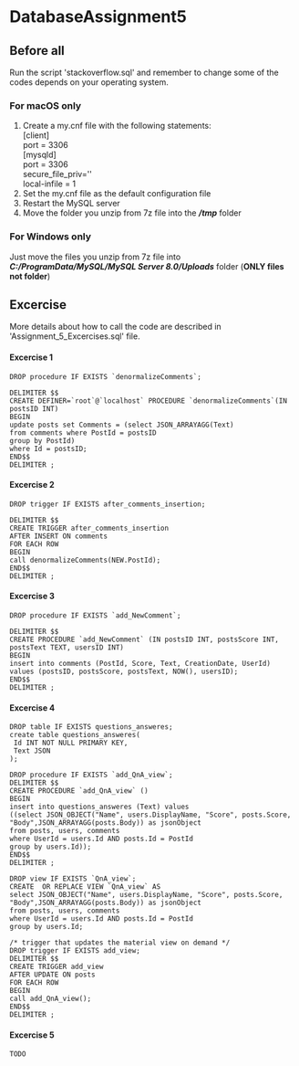 # DatabaseAssignment5

## Before all
Run the script 'stackoverflow.sql' and remember to change some of the codes depends on your operating system.

### For macOS only
1. Create a my.cnf file with the following statements: <br/>
[client] <br/>
port		= 3306 <br/>
[mysqld] <br/>
port		= 3306 <br/>
secure_file_priv='' <br/>
local-infile = 1 <br/>
2. Set the my.cnf file as the default configuration file
3. Restart the MySQL server
4. Move the folder you unzip from 7z file into the ***/tmp*** folder

### For Windows only
Just move the files you unzip from 7z file into ***C:/ProgramData/MySQL/MySQL Server 8.0/Uploads*** folder (**ONLY files not folder**)

## Excercise
More details about how to call the code are described in 'Assignment_5_Excercises.sql' file.

#### Excercise 1
```
DROP procedure IF EXISTS `denormalizeComments`;

DELIMITER $$
CREATE DEFINER=`root`@`localhost` PROCEDURE `denormalizeComments`(IN postsID INT)
BEGIN
update posts set Comments = (select JSON_ARRAYAGG(Text) 
from comments where PostId = postsID 
group by PostId) 
where Id = postsID;
END$$
DELIMITER ;
```

#### Excercise 2
```
DROP trigger IF EXISTS after_comments_insertion;

DELIMITER $$
CREATE TRIGGER after_comments_insertion 
AFTER INSERT ON comments
FOR EACH ROW
BEGIN 
call denormalizeComments(NEW.PostId);
END$$
DELIMITER ;
```

#### Excercise 3
```
DROP procedure IF EXISTS `add_NewComment`;

DELIMITER $$
CREATE PROCEDURE `add_NewComment` (IN postsID INT, postsScore INT, postsText TEXT, usersID INT)
BEGIN
insert into comments (PostId, Score, Text, CreationDate, UserId) 
values (postsID, postsScore, postsText, NOW(), usersID);
END$$
DELIMITER ;
```

#### Excercise 4
```
DROP table IF EXISTS questions_answeres;
create table questions_answeres(
 Id INT NOT NULL PRIMARY KEY,
 Text JSON
);

DROP procedure IF EXISTS `add_QnA_view`;
DELIMITER $$
CREATE PROCEDURE `add_QnA_view` ()
BEGIN
insert into questions_answeres (Text) values 
((select JSON_OBJECT("Name", users.DisplayName, "Score", posts.Score, "Body",JSON_ARRAYAGG(posts.Body)) as jsonObject
from posts, users, comments 
where UserId = users.Id AND posts.Id = PostId 
group by users.Id));
END$$
DELIMITER ;

DROP view IF EXISTS `QnA_view`;
CREATE  OR REPLACE VIEW `QnA_view` AS
select JSON_OBJECT("Name", users.DisplayName, "Score", posts.Score, "Body",JSON_ARRAYAGG(posts.Body)) as jsonObject
from posts, users, comments 
where UserId = users.Id AND posts.Id = PostId 
group by users.Id;

/* trigger that updates the material view on demand */
DROP trigger IF EXISTS add_view; 
DELIMITER $$
CREATE TRIGGER add_view 
AFTER UPDATE ON posts
FOR EACH ROW
BEGIN 
call add_QnA_view(); 
END$$
DELIMITER ;
```

#### Excercise 5
```
TODO
```
